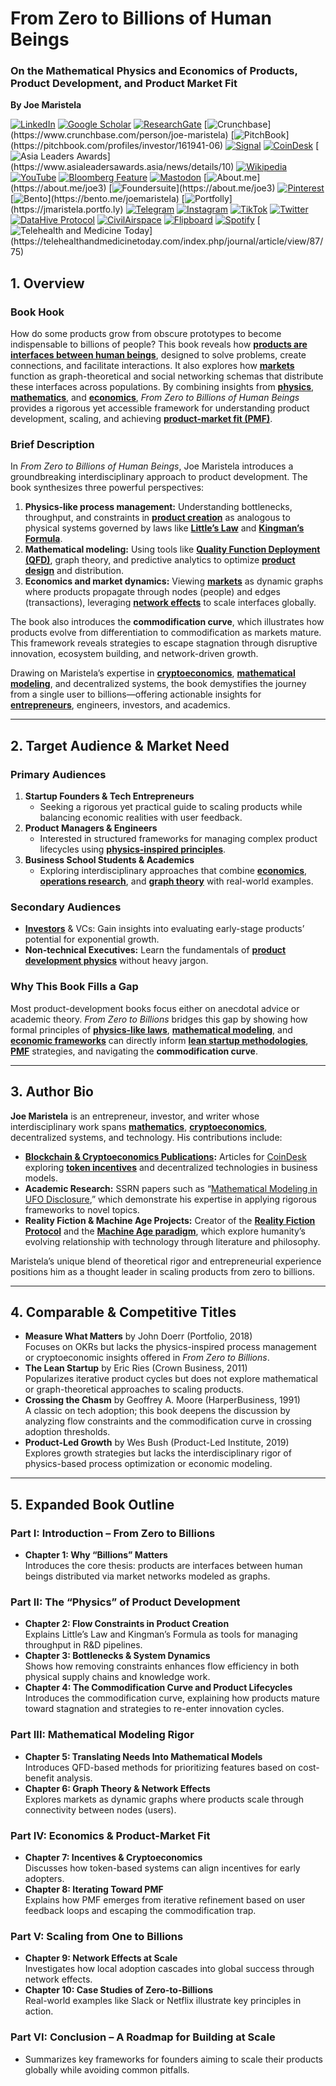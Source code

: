 # From Zero to Billions of Human Beings

### On the Mathematical Physics and Economics of Products, Product Development, and Product Market Fit

**By Joe Maristela**

[![LinkedIn](https://img.shields.io/badge/LinkedIn-Profile-0077B5?style=flat-square\&logo=linkedin\&logoColor=white)](https://linkedin.com/in/rolodexter) [![Google Scholar](https://img.shields.io/badge/Google_Scholar-Profile-4285F4?style=flat-square\&logo=googlescholar\&logoColor=white)](https://scholar.google.com/citations?user=gHTHirEAAAAJ) [![ResearchGate](https://img.shields.io/badge/ResearchGate-Profile-00CCBB?style=flat-square\&logo=researchgate\&logoColor=white)](https://www.researchgate.net/profile/Joe-Maristela-2) [![Crunchbase](https://img.shields.io/badge/Crunchbase-Profile-0288D1?style=flat-square\&logo=data:image/svg+xml;base64,PHN...)](https://www.crunchbase.com/person/joe-maristela) [![PitchBook](https://img.shields.io/badge/PitchBook-Profile-003B6B?style=flat-square\&logo=data:image/svg+xml;base64,PHN...)](https://pitchbook.com/profiles/investor/161941-06) [![Signal](https://img.shields.io/badge/Signal-Profile-6E97F0?style=flat-square\&logo=signal\&logoColor=white)](https://signal.nfx.com/investors/joe-maristela) [![CoinDesk](https://img.shields.io/badge/CoinDesk-Contributor-F7931A?style=flat-square\&logo=news\&logoColor=white)](https://www.coindesk.com/author/joe-maristela) [![Asia Leaders Awards](https://img.shields.io/badge/Asia_Leaders_Awards-Feature-DA291C?style=flat-square\&logo=data:image/svg+xml;base64,PHN...)](https://www.asialeadersawards.asia/news/details/10) [![Wikipedia](https://img.shields.io/badge/Wikipedia-Profile-000000?style=flat-square\&logo=wikipedia\&logoColor=white)](https://en.wikipedia.org/wiki/File:Joe_Maristela_in_Paniqui_Tarlac_Tech_Seminar_2015.jpg) [![YouTube](https://img.shields.io/badge/YouTube-Channel-FF0000?style=flat-square\&logo=youtube\&logoColor=white)](https://www.youtube.com/@rolodexter) [![Bloomberg Feature](https://img.shields.io/badge/Bloomberg-Feature-5E5E5E?style=flat-square\&logo=youtube\&logoColor=white)](https://www.youtube.com/watch?v=Ep8Mo0kRjaY) [![Mastodon](https://img.shields.io/badge/Mastodon-Profile-6364FF?style=flat-square\&logo=mastodon\&logoColor=white)](https://mastodon.social/@JoeMaristela) [![About.me](https://img.shields.io/badge/About.me-Profile-000000?style=flat-square\&logo=data:image/svg+xml;base64,PHN...)](https://about.me/joe3) [![Foundersuite](https://img.shields.io/badge/Foundersuite-Profile-0056D2?style=flat-square\&logo=data:image/svg+xml;base64,PHN...)](https://about.me/joe3) [![Pinterest](https://img.shields.io/badge/Pinterest-@rolodexter-BD081C?style=flat-square\&logo=pinterest\&logoColor=white)](https://nl.pinterest.com/rolodexter/) [![Bento](https://img.shields.io/badge/Bento-Profile-F7931A?style=flat-square\&logo=data:image/svg+xml;base64,PHN...)](https://bento.me/joemaristela) [![Portfolly](https://img.shields.io/badge/Portfolly-Profile-F7931A?style=flat-square\&logo=data:image/svg+xml;base64,PHN...)](https://jmaristela.portfo.ly) [![Telegram](https://img.shields.io/badge/Telegram-Contact-2CA5E0?style=flat-square\&logo=telegram\&logoColor=white)](https://t.me/joemaristela) [![Instagram](https://img.shields.io/badge/Instagram-@joemaristela3-E4405F?style=flat-square\&logo=instagram\&logoColor=white)](https://www.instagram.com/joemaristela3/) [![TikTok](https://img.shields.io/badge/TikTok-@rolodexter-000000?style=flat-square\&logo=tiktok\&logoColor=white)](https://www.tiktok.com/@rolodexter) [![Twitter](https://img.shields.io/badge/Twitter-Profile-1DA1F2?style=flat-square\&logo=twitter\&logoColor=white)](https://twitter.com/joemaristela) [![DataHive Protocol](https://img.shields.io/badge/DataHive-Protocol-005F73?style=flat-square\&logo=github\&logoColor=white)](https://github.com/rolodexter/DataHive-Protocol) [![CivilAirspace](https://img.shields.io/badge/CivilAirspace-Project-023047?style=flat-square\&logo=github\&logoColor=white)](https://github.com/rolodexter/CivilAirspace) [![Flipboard](https://img.shields.io/badge/Flipboard-Magazine-E83151?style=flat-square\&logo=flipboard\&logoColor=white)](https://flipboard.com/@rolodexter/rolodexter-jergu04fz) [![Spotify](https://img.shields.io/badge/Spotify-Listen-1DB954?style=flat-square\&logo=spotify\&logoColor=white)](https://open.spotify.com/show/11s0wEdbc8k3caT6xur57a) [![Telehealth and Medicine Today](https://img.shields.io/badge/Telehealth-Article-0077B5?style=flat-square\&logo=data:image/svg+xml;base64,PHN...)](https://telehealthandmedicinetoday.com/index.php/journal/article/view/87/75)

## 1. Overview

### **Book Hook**

How do some products grow from obscure prototypes to become indispensable to billions of people? This book reveals how [**products are interfaces between human beings**](../JOES_NOTES/MISC/PRODUCTS_AS_INTERFACES.md), designed to solve problems, create connections, and facilitate interactions. It also explores how [**markets**](../JOES_NOTES/MISC/MARKET_NETWORKS.md) function as graph-theoretical and social networking schemas that distribute these interfaces across populations. By combining insights from [**physics**](../JOES_NOTES/PHYSICS/PHYSICS_INSPIRED_MANAGEMENT.md), [**mathematics**](../JOES_NOTES/AI/MATHEMATICAL_MODELS.md), and [**economics**](../JOES_NOTES/STRATEGY/ECONOMIC_THEORY.md), _From Zero to Billions of Human Beings_ provides a rigorous yet accessible framework for understanding product development, scaling, and achieving [**product-market fit (PMF)**](../JOES_NOTES/MISC/PRODUCT_MARKET_FIT.md).

### **Brief Description**

In _From Zero to Billions of Human Beings_, Joe Maristela introduces a groundbreaking interdisciplinary approach to product development. The book synthesizes three powerful perspectives:

1. **Physics-like process management:** Understanding bottlenecks, throughput, and constraints in [**product creation**](../JOES_NOTES/MISC/PROTOCOL_OPENNESS.md) as analogous to physical systems governed by laws like [**Little’s Law**](../../literary_products/joes_notes/LITTLES_LAW.md) and [**Kingman’s Formula**](../../literary_products/joes_notes/KINGMANS_FORMULA.md).
2. **Mathematical modeling:** Using tools like [**Quality Function Deployment (QFD)**](../../literary_products/joes_notes/QUALITY_FUNCTION_DEPLOYMENT.md), graph theory, and predictive analytics to optimize [**product design**](../../literary_products/joes_notes/PRODUCT_DESIGN.md) and distribution.
3. **Economics and market dynamics:** Viewing [**markets**](../../literary_products/joes_notes/MARKET_DYNAMICS.md) as dynamic graphs where products propagate through nodes (people) and edges (transactions), leveraging [**network effects**](../../literary_products/joes_notes/NETWORK_EFFECTS.md) to scale interfaces globally.

The book also introduces the **commodification curve**, which illustrates how products evolve from differentiation to commodification as markets mature. This framework reveals strategies to escape stagnation through disruptive innovation, ecosystem building, and network-driven growth.

Drawing on Maristela’s expertise in [**cryptoeconomics**](../JOES_NOTES/MISC/COMMUNITY_SERVICE.md), [**mathematical modeling**](../JOES_NOTES/AI/MATHEMATICAL_MODELS.md), and decentralized systems, the book demystifies the journey from a single user to billions—offering actionable insights for [**entrepreneurs**](../../literary_products/joes_notes/ENTREPRENEURSHIP.md), engineers, investors, and academics.

***

## 2. Target Audience & Market Need

### **Primary Audiences**

1. **Startup Founders & Tech Entrepreneurs**
   * Seeking a rigorous yet practical guide to scaling products while balancing economic realities with user feedback.
2. **Product Managers & Engineers**
   * Interested in structured frameworks for managing complex product lifecycles using [**physics-inspired principles**](../JOES_NOTES/PHYSICS/PHYSICS_INSPIRED_MANAGEMENT.md).
3. **Business School Students & Academics**
   * Exploring interdisciplinary approaches that combine [**economics**](../JOES_NOTES/STRATEGY/ECONOMIC_THEORY.md), [**operations research**](../../literary_products/joes_notes/OPERATIONS_RESEARCH.md), and [**graph theory**](../../literary_products/joes_notes/GRAPH_THEORY.md) with real-world examples.

### **Secondary Audiences**

* [**Investors**](../../literary_products/joes_notes/INVESTORS.md) & VCs: Gain insights into evaluating early-stage products’ potential for exponential growth.
* **Non-technical Executives:** Learn the fundamentals of [**product development physics**](../JOES_NOTES/PHYSICS/PHYSICS_INSPIRED_MANAGEMENT.md) without heavy jargon.

### **Why This Book Fills a Gap**

Most product-development books focus either on anecdotal advice or academic theory. _From Zero to Billions_ bridges this gap by showing how formal principles of [**physics-like laws**](../JOES_NOTES/PHYSICS/PHYSICS_INSPIRED_MANAGEMENT.md), [**mathematical modeling**](../JOES_NOTES/AI/MATHEMATICAL_MODELS.md), and [**economic frameworks**](../JOES_NOTES/STRATEGY/ECONOMIC_THEORY.md) can directly inform [**lean startup methodologies**](../../literary_products/joes_notes/LEAN_STARTUP.md), [**PMF**](../JOES_NOTES/MISC/PRODUCT_MARKET_FIT.md) strategies, and navigating the **commodification curve**.

***

## 3. Author Bio

**Joe Maristela** is an entrepreneur, investor, and writer whose interdisciplinary work spans [**mathematics**](../../literary_products/joes_notes/MATHEMATICS.md), [**cryptoeconomics**](../JOES_NOTES/MISC/COMMUNITY_SERVICE.md), decentralized systems, and technology. His contributions include:

* [**Blockchain & Cryptoeconomics Publications**](../../literary_products/joes_notes/BLOCKCHAIN_AND_CRYPTOECONOMICS.md)**:** Articles for [CoinDesk](https://www.coindesk.com) exploring [**token incentives**](../../literary_products/joes_notes/TOKEN_INCENTIVES.md) and decentralized technologies in business models.
* **Academic Research:** SSRN papers such as “[Mathematical Modeling in UFO Disclosure](../../literary_products/joes_notes/MATHEMATICAL_MODELING.md),” which demonstrate his expertise in applying rigorous frameworks to novel topics.
* **Reality Fiction & Machine Age Projects:** Creator of the [**Reality Fiction Protocol**](../../literary_products/joes_notes/REALITY_FICTION_PROTOCOL.md) and the [**Machine Age paradigm**](../../literary_products/joes_notes/MACHINE_AGE.md), which explore humanity’s evolving relationship with technology through literature and philosophy.

Maristela’s unique blend of theoretical rigor and entrepreneurial experience positions him as a thought leader in scaling products from zero to billions.

***

## 4. Comparable & Competitive Titles

* **Measure What Matters** by John Doerr (Portfolio, 2018)\
  Focuses on OKRs but lacks the physics-inspired process management or cryptoeconomic insights offered in _From Zero to Billions_.
* **The Lean Startup** by Eric Ries (Crown Business, 2011)\
  Popularizes iterative product cycles but does not explore mathematical or graph-theoretical approaches to scaling products.
* **Crossing the Chasm** by Geoffrey A. Moore (HarperBusiness, 1991)\
  A classic on tech adoption; this book deepens the discussion by analyzing flow constraints and the commodification curve in crossing adoption thresholds.
* **Product-Led Growth** by Wes Bush (Product-Led Institute, 2019)\
  Explores growth strategies but lacks the interdisciplinary rigor of physics-based process optimization or economic modeling.

***

## 5. Expanded Book Outline

### Part I: Introduction – From Zero to Billions

* **Chapter 1: Why “Billions” Matters**\
  Introduces the core thesis: products are interfaces between human beings distributed via market networks modeled as graphs.

### Part II: The “Physics” of Product Development

* **Chapter 2: Flow Constraints in Product Creation**\
  Explains Little’s Law and Kingman’s Formula as tools for managing throughput in R\&D pipelines.
* **Chapter 3: Bottlenecks & System Dynamics**\
  Shows how removing constraints enhances flow efficiency in both physical supply chains and knowledge work.
* **Chapter 4: The Commodification Curve and Product Lifecycles**\
  Introduces the commodification curve, explaining how products mature toward stagnation and strategies to re-enter innovation cycles.

### Part III: Mathematical Modeling Rigor

* **Chapter 5: Translating Needs Into Mathematical Models**\
  Introduces QFD-based methods for prioritizing features based on cost-benefit analysis.
* **Chapter 6: Graph Theory & Network Effects**\
  Explores markets as dynamic graphs where products scale through connectivity between nodes (users).

### Part IV: Economics & Product-Market Fit

* **Chapter 7: Incentives & Cryptoeconomics**\
  Discusses how token-based systems can align incentives for early adopters.
* **Chapter 8: Iterating Toward PMF**\
  Explains how PMF emerges from iterative refinement based on user feedback loops and escaping the commodification trap.

### Part V: Scaling from One to Billions

* **Chapter 9: Network Effects at Scale**\
  Investigates how local adoption cascades into global success through network effects.
* **Chapter 10: Case Studies of Zero-to-Billions**\
  Real-world examples like Slack or Netflix illustrate key principles in action.

### Part VI: Conclusion – A Roadmap for Building at Scale

* Summarizes key frameworks for founders aiming to scale their products globally while avoiding common pitfalls.
